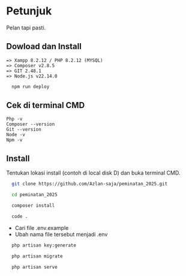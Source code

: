 
# Petunjuk

Pelan tapi pasti.


## Dowload dan Install

	=> Xampp 8.2.12 / PHP 8.2.12 (MYSQL)
	=> Composer v2.8.5
	=> GIT 2.48.1
	=> Node.js v22.14.0

```bash
  npm run deploy
```


## Cek di terminal CMD

	Php -v
	Composer --version
	Git --version
	Node -v
	Npm -v




## Install
Tentukan lokasi install (contoh di local disk D) dan buka terminal CMD.
```bash
  git clone https://github.com/Azlan-saja/peminatan_2025.git
```

```bash
  cd peminatan_2025
```
```bash
  composer install
```
```bash
  code .
```
* Cari file .env.example
* Ubah nama file tersebut menjadi .env


```bash
  php artisan key:generate
```
```bash
  php artisan migrate
```
```bash
  php artisan serve
```
